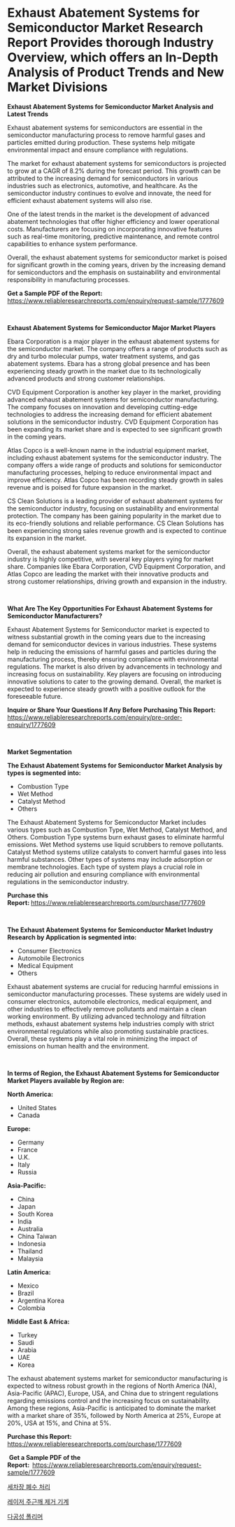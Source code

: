 <p><h1>Exhaust Abatement Systems for Semiconductor Market Research Report Provides thorough Industry Overview, which offers an In-Depth Analysis of Product Trends and New Market Divisions</h1></p><p><strong>Exhaust Abatement Systems for Semiconductor Market Analysis and Latest Trends</strong></p>
<p><p>Exhaust abatement systems for semiconductors are essential in the semiconductor manufacturing process to remove harmful gases and particles emitted during production. These systems help mitigate environmental impact and ensure compliance with regulations.</p><p>The market for exhaust abatement systems for semiconductors is projected to grow at a CAGR of 8.2% during the forecast period. This growth can be attributed to the increasing demand for semiconductors in various industries such as electronics, automotive, and healthcare. As the semiconductor industry continues to evolve and innovate, the need for efficient exhaust abatement systems will also rise.</p><p>One of the latest trends in the market is the development of advanced abatement technologies that offer higher efficiency and lower operational costs. Manufacturers are focusing on incorporating innovative features such as real-time monitoring, predictive maintenance, and remote control capabilities to enhance system performance.</p><p>Overall, the exhaust abatement systems for semiconductor market is poised for significant growth in the coming years, driven by the increasing demand for semiconductors and the emphasis on sustainability and environmental responsibility in manufacturing processes.</p></p>
<p><strong>Get a Sample PDF of the Report:&nbsp;</strong> <a href="https://www.reliableresearchreports.com/enquiry/request-sample/1777609">https://www.reliableresearchreports.com/enquiry/request-sample/1777609</a></p>
<p>&nbsp;</p>
<p><strong>Exhaust Abatement Systems for Semiconductor Major Market Players</strong></p>
<p><p>Ebara Corporation is a major player in the exhaust abatement systems for the semiconductor market. The company offers a range of products such as dry and turbo molecular pumps, water treatment systems, and gas abatement systems. Ebara has a strong global presence and has been experiencing steady growth in the market due to its technologically advanced products and strong customer relationships.</p><p>CVD Equipment Corporation is another key player in the market, providing advanced exhaust abatement systems for semiconductor manufacturing. The company focuses on innovation and developing cutting-edge technologies to address the increasing demand for efficient abatement solutions in the semiconductor industry. CVD Equipment Corporation has been expanding its market share and is expected to see significant growth in the coming years.</p><p>Atlas Copco is a well-known name in the industrial equipment market, including exhaust abatement systems for the semiconductor industry. The company offers a wide range of products and solutions for semiconductor manufacturing processes, helping to reduce environmental impact and improve efficiency. Atlas Copco has been recording steady growth in sales revenue and is poised for future expansion in the market.</p><p>CS Clean Solutions is a leading provider of exhaust abatement systems for the semiconductor industry, focusing on sustainability and environmental protection. The company has been gaining popularity in the market due to its eco-friendly solutions and reliable performance. CS Clean Solutions has been experiencing strong sales revenue growth and is expected to continue its expansion in the market.</p><p>Overall, the exhaust abatement systems market for the semiconductor industry is highly competitive, with several key players vying for market share. Companies like Ebara Corporation, CVD Equipment Corporation, and Atlas Copco are leading the market with their innovative products and strong customer relationships, driving growth and expansion in the industry.</p></p>
<p>&nbsp;</p>
<p><strong>What Are The Key Opportunities For Exhaust Abatement Systems for Semiconductor Manufacturers?</strong></p>
<p><p>Exhaust Abatement Systems for Semiconductor market is expected to witness substantial growth in the coming years due to the increasing demand for semiconductor devices in various industries. These systems help in reducing the emissions of harmful gases and particles during the manufacturing process, thereby ensuring compliance with environmental regulations. The market is also driven by advancements in technology and increasing focus on sustainability. Key players are focusing on introducing innovative solutions to cater to the growing demand. Overall, the market is expected to experience steady growth with a positive outlook for the foreseeable future.</p></p>
<p><strong>Inquire or Share Your Questions If Any Before Purchasing This Report:</strong> <a href="https://www.reliableresearchreports.com/enquiry/pre-order-enquiry/1777609">https://www.reliableresearchreports.com/enquiry/pre-order-enquiry/1777609</a></p>
<p>&nbsp;</p>
<p><strong>Market Segmentation</strong></p>
<p><strong>The Exhaust Abatement Systems for Semiconductor Market Analysis by types is segmented into:</strong></p>
<p><ul><li>Combustion Type</li><li>Wet Method</li><li>Catalyst Method</li><li>Others</li></ul></p>
<p><p>The Exhaust Abatement Systems for Semiconductor Market includes various types such as Combustion Type, Wet Method, Catalyst Method, and Others. Combustion Type systems burn exhaust gases to eliminate harmful emissions. Wet Method systems use liquid scrubbers to remove pollutants. Catalyst Method systems utilize catalysts to convert harmful gases into less harmful substances. Other types of systems may include adsorption or membrane technologies. Each type of system plays a crucial role in reducing air pollution and ensuring compliance with environmental regulations in the semiconductor industry.</p></p>
<p><strong>Purchase this Report:&nbsp;</strong><a href="https://www.reliableresearchreports.com/purchase/1777609">https://www.reliableresearchreports.com/purchase/1777609</a></p>
<p>&nbsp;</p>
<p><strong>The Exhaust Abatement Systems for Semiconductor Market Industry Research by Application is segmented into:</strong></p>
<p><ul><li>Consumer Electronics</li><li>Automobile Electronics</li><li>Medical Equipment</li><li>Others</li></ul></p>
<p><p>Exhaust abatement systems are crucial for reducing harmful emissions in semiconductor manufacturing processes. These systems are widely used in consumer electronics, automobile electronics, medical equipment, and other industries to effectively remove pollutants and maintain a clean working environment. By utilizing advanced technology and filtration methods, exhaust abatement systems help industries comply with strict environmental regulations while also promoting sustainable practices. Overall, these systems play a vital role in minimizing the impact of emissions on human health and the environment.</p></p>
<p>&nbsp;</p>
<p><strong>In terms of Region, the Exhaust Abatement Systems for Semiconductor Market Players available by Region are:</strong></p>
<p>
    <p> <strong> North America: </strong>
        <ul>
            <li>United States</li>
            <li>Canada</li>
        </ul>
        </p> 
    <p> <strong> Europe: </strong>
        <ul>
            <li>Germany</li>
            <li>France</li>
            <li>U.K.</li>
            <li>Italy</li>
            <li>Russia</li>
        </ul>
        </p> 
    <p> <strong> Asia-Pacific: </strong>
        <ul>
            <li>China</li>
            <li>Japan</li>
            <li>South Korea</li>
            <li>India</li>
            <li>Australia</li>
            <li>China Taiwan</li>
            <li>Indonesia</li>
            <li>Thailand</li>
            <li>Malaysia</li>
        </ul>
        </p> 
    <p> <strong> Latin America: </strong>
        <ul>
            <li>Mexico</li>
            <li>Brazil</li>
            <li>Argentina Korea</li>
            <li>Colombia</li>
        </ul>
        </p> 
    <p> <strong> Middle East & Africa: </strong>
        <ul>
            <li>Turkey</li>
            <li>Saudi</li>
            <li>Arabia</li>
            <li>UAE</li>
            <li>Korea</li>
        </ul>
    </p>
    </p>
<p><p>The exhaust abatement systems market for semiconductor manufacturing is expected to witness robust growth in the regions of North America (NA), Asia-Pacific (APAC), Europe, USA, and China due to stringent regulations regarding emissions control and the increasing focus on sustainability. Among these regions, Asia-Pacific is anticipated to dominate the market with a market share of 35%, followed by North America at 25%, Europe at 20%, USA at 15%, and China at 5%.</p></p>
<p><strong>Purchase this Report: </strong><a href="https://www.reliableresearchreports.com/purchase/1777609">https://www.reliableresearchreports.com/purchase/1777609</a></p>
<p>&nbsp;<strong>Get a Sample PDF of the Report:&nbsp;&nbsp;</strong><a href="https://www.reliableresearchreports.com/enquiry/request-sample/1777609">https://www.reliableresearchreports.com/enquiry/request-sample/1777609</a></p>
<p><strong></strong></p>
<p><p><a href="https://github.com/vss5505pa7z1p/Market-Research-Report-List-1/blob/main/151259412167.md">세차장 폐수 처리</a></p><p><a href="https://medium.com/@crumbles67678/%EC%B9%A8%EB%AA%B0%EC%97%90-%EB%8C%80%ED%95%9C-%EB%A0%88%EC%9D%B4%EC%A0%80-%EC%A3%BC%EA%B7%BC%EA%B9%A8-%EC%A0%9C%EA%B1%B0-%EA%B8%B0%EA%B3%84-%EC%8B%9C%EC%9E%A5-%EC%A0%84%EB%A7%9D-%EC%82%B0%EC%97%85-%EA%B0%9C%EC%9A%94-%EB%B0%8F-%EC%98%88%EC%B8%A1-2024%EB%85%84%EB%B6%80%ED%84%B0-2031%EB%85%84-3397f14196aa">레이저 주근깨 제거 기계</a></p><p><a href="https://medium.com/@bud567768/%EB%8B%A4%EA%B3%B5%EC%84%B1-%ED%8F%B4%EB%A6%AC%EB%A8%B8-%EC%8B%9C%EC%9E%A5-2031%EB%85%84%EA%B9%8C%EC%A7%80%EC%9D%98-%EC%B6%94%EC%9D%B4-%EC%98%88%EC%B8%A1-%EB%B0%8F-%EA%B2%BD%EC%9F%81-%EB%B6%84%EC%84%9D-4e8c9044e43c">다공성 폴리머</a></p></p>